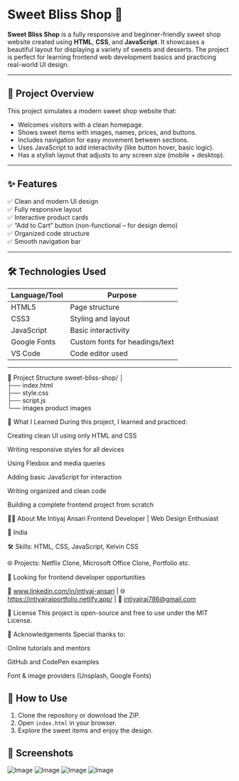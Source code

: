 # Sweet Bliss Shop 🍭

**Sweet Bliss Shop** is a fully responsive and beginner-friendly sweet shop 
website created using **HTML**, **CSS**, and **JavaScript**. It showcases a 
beautiful layout for displaying a variety of sweets and desserts. The project is
perfect for learning frontend web development basics and practicing real-world UI design.

---

## 📌 Project Overview

This project simulates a modern sweet shop website that:

- Welcomes visitors with a clean homepage.
- Shows sweet items with images, names, prices, and buttons.
- Includes navigation for easy movement between sections.
- Uses JavaScript to add interactivity (like button hover, basic logic).
- Has a stylish layout that adjusts to any screen size (mobile + desktop).

---

## ✨ Features

✅ Clean and modern UI design  
✅ Fully responsive layout  
✅ Interactive product cards  
✅ “Add to Cart” button (non-functional – for design demo)  
✅ Organized code structure  
✅ Smooth navigation bar  

---

## 🛠️ Technologies Used

| Language/Tool | Purpose                        |
|---------------|--------------------------------|
| HTML5         | Page structure                 |
| CSS3          | Styling and layout             |
| JavaScript    | Basic interactivity            |
| Google Fonts  | Custom fonts for headings/text |
| VS Code       | Code editor used               |

---

📁 Project Structure
sweet-bliss-shop/
│<br>
├── index.html <br>
├── style.css  <br>
├── script.js  <br>
└── images  product images <br>



🧠 What I Learned
During this project, I learned and practiced:

Creating clean UI using only HTML and CSS

Writing responsive styles for all devices

Using Flexbox and media queries

Adding basic JavaScript for interaction

Writing organized and clean code

Building a complete frontend project from scratch

👨‍💻 About Me
Intiyaj Ansari
Frontend Developer | Web Design Enthusiast

📍 India

🛠 Skills: HTML, CSS, JavaScript, Kelvin CSS

🌐 Projects: Netflix Clone, Microsoft Office Clone, Portfolio etc.

💼 Looking for frontend developer opportunities

🔗 www.linkedin.com/in/intiyaj-ansari | 🌐 https://intiyajrajportfolio.netlify.app/ | 📧 intiyajraj786@gmail.com

📄 License
This project is open-source and free to use under the MIT License.

🙏 Acknowledgements
Special thanks to:

Online tutorials and mentors

GitHub and CodePen examples

Font & image providers (Unsplash, Google Fonts)

## 🔧 How to Use

1. Clone the repository or download the ZIP.
2. Open `index.html` in your browser.
3. Explore the sweet items and enjoy the design.

## 📸 Screenshots

![Image](https://github.com/user-attachments/assets/cbb6d2dc-b443-482e-9986-20879c881401)
![Image](https://github.com/user-attachments/assets/94ce1251-8c8c-4837-abd2-7e4ae9c35d81)
![Image](https://github.com/user-attachments/assets/9f0790a6-e374-4879-86a0-2bac2b287f49)
![Image](https://github.com/user-attachments/assets/3b10617a-1441-4546-9805-38f72fbf447e)

